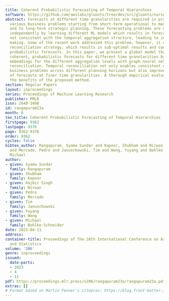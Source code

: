 ```yaml
---
title: Coherent Probabilistic Forecasting of Temporal Hierarchies
software: https://github.com/awslabs/gluonts/tree/dev/src/gluonts/nursery/temporal_hierarchical_forecasting
abstract: Forecasts at different time granularities are required in practice for addressing
  various business problems starting from short-term operational to medium-term tactical
  and to long-term strategic planning. These forecasting problems are usually treated
  independently by learning different ML models which results in forecasts that are
  not consistent with the temporal aggregation structure, leading to inefficient decision
  making. Some of the recent work addressed this problem, however, it uses a post-hoc
  reconciliation strategy, which results in sub-optimal results and cannot produce
  probabilistic forecasts. In this paper, we present a global model that produces
  coherent, probabilistic forecasts for different time granularities by learning joint
  embeddings for the different aggregation levels with graph neural networks and temporal
  reconciliation. Temporal reconciliation not only enables consistent decisions for
  business problems across different planning horizons but also improves the quality
  of forecasts at finer time granularities. A thorough empirical evaluation illustrates
  the benefits of the proposed method.
section: Regular Papers
layout: inproceedings
series: Proceedings of Machine Learning Research
publisher: PMLR
issn: 2640-3498
id: rangapuram23a
month: 0
tex_title: Coherent Probabilistic Forecasting of Temporal Hierarchies
firstpage: 9362
lastpage: 9376
page: 9362-9376
order: 9362
cycles: false
bibtex_author: Rangapuram, Syama Sundar and Kapoor, Shubham and Nirwan, Rajbir Singh
  and Mercado, Pedro and Januschowski, Tim and Wang, Yuyang and Bohlke-Schneider,
  Michael
author:
- given: Syama Sundar
  family: Rangapuram
- given: Shubham
  family: Kapoor
- given: Rajbir Singh
  family: Nirwan
- given: Pedro
  family: Mercado
- given: Tim
  family: Januschowski
- given: Yuyang
  family: Wang
- given: Michael
  family: Bohlke-Schneider
date: 2023-04-11
address:
container-title: Proceedings of The 26th International Conference on Artificial Intelligence
  and Statistics
volume: '206'
genre: inproceedings
issued:
  date-parts:
  - 2023
  - 4
  - 11
pdf: https://proceedings.mlr.press/v206/rangapuram23a/rangapuram23a.pdf
extras: []
# Format based on Martin Fenner's citeproc: https://blog.front-matter.io/posts/citeproc-yaml-for-bibliographies/
---
```

